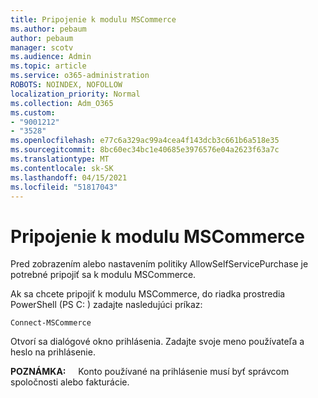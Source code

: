 ```yaml
---
title: Pripojenie k modulu MSCommerce
ms.author: pebaum
author: pebaum
manager: scotv
ms.audience: Admin
ms.topic: article
ms.service: o365-administration
ROBOTS: NOINDEX, NOFOLLOW
localization_priority: Normal
ms.collection: Adm_O365
ms.custom:
- "9001212"
- "3528"
ms.openlocfilehash: e77c6a329ac99a4cea4f143dcb3c661b6a518e35
ms.sourcegitcommit: 8bc60ec34bc1e40685e3976576e04a2623f63a7c
ms.translationtype: MT
ms.contentlocale: sk-SK
ms.lasthandoff: 04/15/2021
ms.locfileid: "51817043"
---
```

# <a name="connect-to-the-mscommerce-module"></a>Pripojenie k modulu MSCommerce

Pred zobrazením alebo nastavením politiky AllowSelfServicePurchase je potrebné pripojiť sa k modulu MSCommerce.  

Ak sa chcete pripojiť k modulu MSCommerce, do riadka prostredia PowerShell (PS C: \) zadajte nasledujúci príkaz:

`Connect-MSCommerce`

Otvorí sa dialógové okno prihlásenia. Zadajte svoje meno používateľa a heslo na prihlásenie.

**POZNÁMKA:** &nbsp; &nbsp; Konto používané na prihlásenie musí byť správcom spoločnosti alebo fakturácie.
